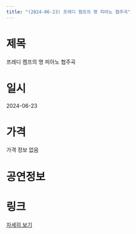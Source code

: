```yaml
---
title: "(2024-06-23) 프레디 켐프의 명 피아노 협주곡"
---
```


# 제목
프레디 켐프의 명 피아노 협주곡

# 일시
2024-06-23

# 가격
가격 정보 없음

# 공연정보


# 링크
[자세히 보기](https://www.sac.or.kr/site/main/show/show_view?SN=61840, "https://www.sac.or.kr/site/main/show/show_view?SN=61840")
